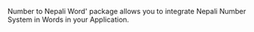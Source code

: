 Number to Nepali Word' package allows you to integrate Nepali Number System in Words in your Application.
